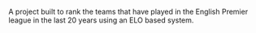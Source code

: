 A project built to rank the teams that have played in the English Premier league in the last 20 years using an ELO based system.
